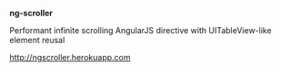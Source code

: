 **ng-scroller**

Performant infinite scrolling AngularJS directive with UITableView-like element reusal

http://ngscroller.herokuapp.com

